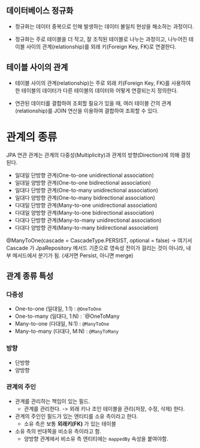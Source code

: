## 데이터베이스 정규화

- 정규화는 데이터 중복으로 인해 발생하는 데이터 불일치 현상을 해소하는 과정이다.
    
- 정규화는 주로 테이블을 더 작고, 잘 조직된 테이블로 나누는 과정이고, 나누어진 테이블 사이의 관계(relationship)를 외래 키(Foreign Key, FK)로 연결한다.
    
## 테이블 사이의 관계

- 테이블 사이의 관계(relationship)는 주로 외래 키(Foreign Key, FK)를 사용하여 한 테이블의 데이터가 다른 테이블의 데이터와 어떻게 연결되는지 정의한다.
    
- 연관된 데이터를 결합하여 조회할 필요가 있을 때, 여러 테이블 간의 관계(relationship)를 JOIN 연산을 이용하여 결합하여 조회할 수 있다.

# 관계의 종류

JPA 연관 관계는 관계의 다중성(Multiplicity)과 관계의 방향(Direction)에 의해 결정된다.

- 일대일 단방향 관계(One-to-one unidirectional association)
- 일대일 양방향 관계(One-to-one bidirectional association)
- 일대다 단방향 관계(One-to-many unidirectional association)
- 일대다 양방향 관계(One-to-many bidirectional association)
- 다대일 단방향 관계(Many-to-one unidirectional association)
- 다대일 양방향 관계(Many-to-one bidirectional association)
- 다대다 단방향 관계(Many-to-many unidirectional association)
- 다대다 양방향 관계(Many-to-many bidirectional association)

@ManyToOne(cascade = CascadeType.PERSIST, optional = false)
-> 여기서 Cascade 가 JpaRepository 메서드 기준으로 영속성 전이가 걸리는 것이 아니라,
내부 메서드에서 분기가 됨. (새거면 Persist, 아니면 merge)

## 관계 종류 특성

### 다중성
-  One-to-one (일대일, 1:1) : `@OneToOne`
- One-to-many (일대다, 1:N) : `@OneToMany
- Many-to-one (다대일, N:1) : `@ManyToOne`
- Many-to-many (다대다, M:N) : `@ManyToMany`

### 방향
- 단방향
- 양방향

### 관계의 주인
- 관계를 관리하는 책임이 있는 필드.
	- 관계를 관리한다. -> 외래 키나 조인 테이블을 관리(저장, 수정, 삭제) 한다.
- 관계의 주인인 필드가 있는 엔티티를 소유 측이라고 한다.
	- 소유 측은 보통 **외래키(FK)** 가 있는 테이블
- 소유 측의 반대쪽을 비소유 측이라고 함.
	- 양방향 관계에서 비소유 측 엔티티에는 `mappedBy` 속성을 붙여야함.
